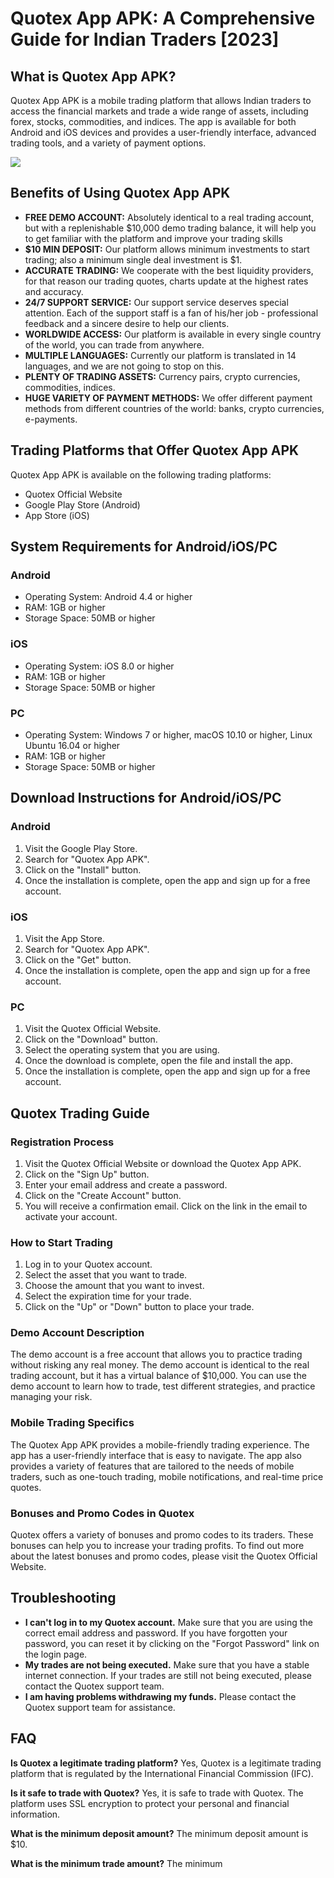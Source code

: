 # Quotex App APK: A Comprehensive Guide for Indian Traders \[2023\]

## What is Quotex App APK?

Quotex App APK is a mobile trading platform that allows Indian traders
to access the financial markets and trade a wide range of assets,
including forex, stocks, commodities, and indices. The app is available
for both Android and iOS devices and provides a user-friendly interface,
advanced trading tools, and a variety of payment options.

[![](https://static.quotex.io/files/10_en/300_250.jpg)](https://traff.sbs/brokerqxlid)

## Benefits of Using Quotex App APK

-   **FREE DEMO ACCOUNT:** Absolutely identical to a real trading
    account, but with a replenishable \$10,000 demo trading balance, it
    will help you to get familiar with the platform and improve your
    trading skills
-   **\$10 MIN DEPOSIT:** Our platform allows minimum investments to
    start trading; also a minimum single deal investment is \$1.
-   **ACCURATE TRADING:** We cooperate with the best liquidity
    providers, for that reason our trading quotes, charts update at the
    highest rates and accuracy.
-   **24/7 SUPPORT SERVICE:** Our support service deserves special
    attention. Each of the support staff is a fan of his/her job -
    professional feedback and a sincere desire to help our clients.
-   **WORLDWIDE ACCESS:** Our platform is available in every single
    country of the world, you can trade from anywhere.
-   **MULTIPLE LANGUAGES:** Currently our platform is translated in 14
    languages, and we are not going to stop on this.
-   **PLENTY OF TRADING ASSETS:** Currency pairs, crypto currencies,
    commodities, indices.
-   **HUGE VARIETY OF PAYMENT METHODS:** We offer different payment
    methods from different countries of the world: banks, crypto
    currencies, e-payments.

## Trading Platforms that Offer Quotex App APK

Quotex App APK is available on the following trading platforms:

-   Quotex Official Website
-   Google Play Store (Android)
-   App Store (iOS)

## System Requirements for Android/iOS/PC

### Android

-   Operating System: Android 4.4 or higher
-   RAM: 1GB or higher
-   Storage Space: 50MB or higher

### iOS

-   Operating System: iOS 8.0 or higher
-   RAM: 1GB or higher
-   Storage Space: 50MB or higher

### PC

-   Operating System: Windows 7 or higher, macOS 10.10 or higher, Linux
    Ubuntu 16.04 or higher
-   RAM: 1GB or higher
-   Storage Space: 50MB or higher

## Download Instructions for Android/iOS/PC

### Android

1.  Visit the Google Play Store.
2.  Search for "Quotex App APK".
3.  Click on the "Install" button.
4.  Once the installation is complete, open the app and sign up for a
    free account.

### iOS

1.  Visit the App Store.
2.  Search for "Quotex App APK".
3.  Click on the "Get" button.
4.  Once the installation is complete, open the app and sign up for a
    free account.

### PC

1.  Visit the Quotex Official Website.
2.  Click on the "Download" button.
3.  Select the operating system that you are using.
4.  Once the download is complete, open the file and install the app.
5.  Once the installation is complete, open the app and sign up for a
    free account.

## Quotex Trading Guide

### Registration Process

1.  Visit the Quotex Official Website or download the Quotex App APK.
2.  Click on the "Sign Up" button.
3.  Enter your email address and create a password.
4.  Click on the "Create Account" button.
5.  You will receive a confirmation email. Click on the link in the
    email to activate your account.

### How to Start Trading

1.  Log in to your Quotex account.
2.  Select the asset that you want to trade.
3.  Choose the amount that you want to invest.
4.  Select the expiration time for your trade.
5.  Click on the "Up" or "Down" button to place your trade.

### Demo Account Description

The demo account is a free account that allows you to practice trading
without risking any real money. The demo account is identical to the
real trading account, but it has a virtual balance of \$10,000. You can
use the demo account to learn how to trade, test different strategies,
and practice managing your risk.

### Mobile Trading Specifics

The Quotex App APK provides a mobile-friendly trading experience. The
app has a user-friendly interface that is easy to navigate. The app also
provides a variety of features that are tailored to the needs of mobile
traders, such as one-touch trading, mobile notifications, and real-time
price quotes.

### Bonuses and Promo Codes in Quotex

Quotex offers a variety of bonuses and promo codes to its traders. These
bonuses can help you to increase your trading profits. To find out more
about the latest bonuses and promo codes, please visit the Quotex
Official Website.

## Troubleshooting

-   **I can\'t log in to my Quotex account.** Make sure that you are
    using the correct email address and password. If you have forgotten
    your password, you can reset it by clicking on the "Forgot
    Password" link on the login page.
-   **My trades are not being executed.** Make sure that you have a
    stable internet connection. If your trades are still not being
    executed, please contact the Quotex support team.
-   **I am having problems withdrawing my funds.** Please contact the
    Quotex support team for assistance.

## FAQ

**Is Quotex a legitimate trading platform?** Yes, Quotex is a legitimate
trading platform that is regulated by the International Financial
Commission (IFC).

**Is it safe to trade with Quotex?** Yes, it is safe to trade with
Quotex. The platform uses SSL encryption to protect your personal and
financial information.

**What is the minimum deposit amount?** The minimum deposit amount is
\$10.

**What is the minimum trade amount?** The minimum

